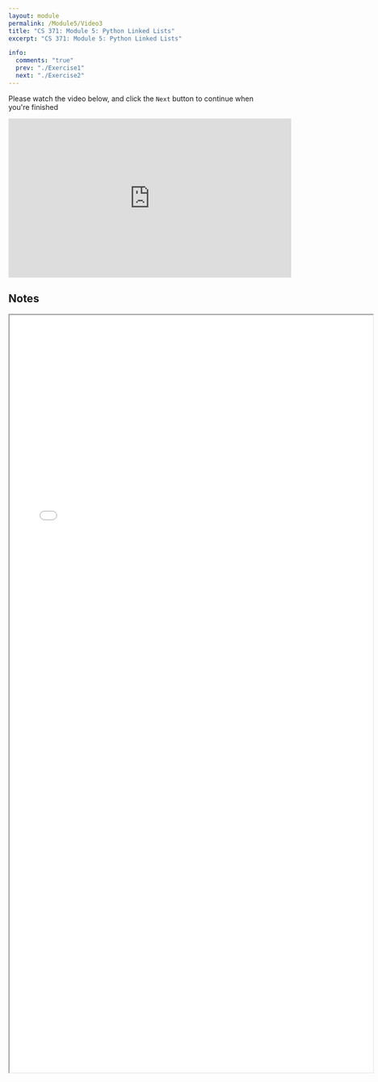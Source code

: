 ```yaml
---
layout: module
permalink: /Module5/Video3
title: "CS 371: Module 5: Python Linked Lists"
excerpt: "CS 371: Module 5: Python Linked Lists"

info:
  comments: "true"
  prev: "./Exercise1"
  next: "./Exercise2"
---
```


<p>
Please watch the video below, and click the <code>Next</code> button to continue when you're finished
</p>

<iframe width="560" height="315" src="https://www.youtube.com/embed/fGSXJOAJJ9w" frameborder="0" allow="accelerometer; autoplay; clipboard-write; encrypted-media; gyroscope; picture-in-picture" allowfullscreen></iframe>


<h2>Notes</h2>


<iframe src="../images/Module5/LinkedList.html" width="720" height="1500"></iframe>